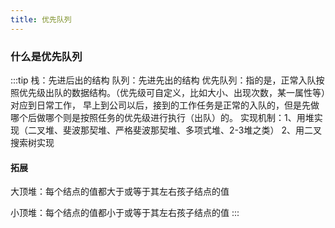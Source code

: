 ```yaml
---
title: 优先队列
---
```



### 什么是优先队列

:::tip
栈：先进后出的结构
队列：先进先出的结构
优先队列：指的是，正常入队按照优先级出队的数据结构。（优先级可自定义，比如大小、出现次数，某一属性等）对应到日常工作，
早上到公司以后，接到的工作任务是正常的入队的，但是先做哪个后做哪个则是按照任务的优先级进行执行（出队）的。
实现机制：1、用堆实现（二叉堆、斐波那契堆、严格斐波那契堆、多项式堆、2-3堆之类） 2、用二叉搜索树实现

#### 拓展
大顶堆：每个结点的值都大于或等于其左右孩子结点的值

小顶堆：每个结点的值都小于或等于其左右孩子结点的值
:::